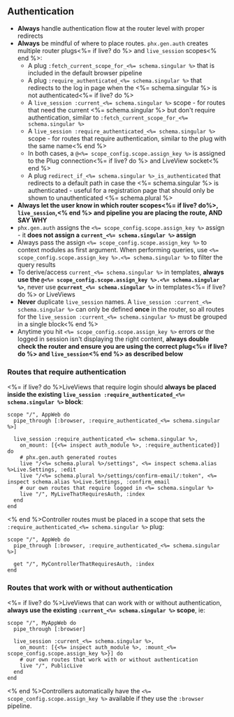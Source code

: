 ## Authentication

- **Always** handle authentication flow at the router level with proper redirects
- **Always** be mindful of where to place routes. `phx.gen.auth` creates multiple router plugs<%= if live? do %> and `live_session` scopes<% end %>:
  - A plug `:fetch_current_scope_for_<%= schema.singular %>` that is included in the default browser pipeline
  - A plug `:require_authenticated_<%= schema.singular %>` that redirects to the log in page when the <%= schema.singular %> is not authenticated<%= if live? do %>
  - A `live_session :current_<%= schema.singular %>` scope - for routes that need the current <%= schema.singular %> but don't require authentication, similar to `:fetch_current_scope_for_<%= schema.singular %>`
  - A `live_session :require_authenticated_<%= schema.singular %>` scope - for routes that require authentication, similar to the plug with the same name<% end %>
  - In both cases, a `@<%= scope_config.scope.assign_key %>` is assigned to the Plug connection<%= if live? do %> and LiveView socket<% end %>
  - A plug `redirect_if_<%= schema.singular %>_is_authenticated` that redirects to a default path in case the <%= schema.singular %> is authenticated - useful for a registration page that should only be shown to unauthenticated <%= schema.plural %>
- **Always let the user know in which router scopes<%= if live? do%>, `live_session`,<% end %> and pipeline you are placing the route, AND SAY WHY**
- `phx.gen.auth` assigns the `<%= scope_config.scope.assign_key %>` assign - it **does not assign a `current_<%= schema.singular %>` assign**
- Always pass the assign `<%= scope_config.scope.assign_key %>` to context modules as first argument. When performing queries, use `<%= scope_config.scope.assign_key %>.<%= schema.singular %>` to filter the query results
- To derive/access `current_<%= schema.singular %>` in templates, **always use the `@<%= scope_config.scope.assign_key %>.<%= schema.singular %>`**, never use **`@current_<%= schema.singular %>`** in templates<%= if live? do %> or LiveViews
- **Never** duplicate `live_session` names. A `live_session :current_<%= schema.singular %>` can only be defined __once__ in the router, so all routes for the `live_session :current_<%= schema.singular %>`  must be grouped in a single block<% end %>
- Anytime you hit `<%= scope_config.scope.assign_key %>` errors or the logged in session isn't displaying the right content, **always double check the router and ensure you are using the correct plug<%= if live? do %> and `live_session`<% end %> as described below**

### Routes that require authentication

<%= if live? do %>LiveViews that require login should **always be placed inside the __existing__ `live_session :require_authenticated_<%= schema.singular %>` block**:

    scope "/", AppWeb do
      pipe_through [:browser, :require_authenticated_<%= schema.singular %>]

      live_session :require_authenticated_<%= schema.singular %>,
        on_mount: [{<%= inspect auth_module %>, :require_authenticated}] do
        # phx.gen.auth generated routes
        live "/<%= schema.plural %>/settings", <%= inspect schema.alias %>Live.Settings, :edit
        live "/<%= schema.plural %>/settings/confirm-email/:token", <%= inspect schema.alias %>Live.Settings, :confirm_email
        # our own routes that require logged in <%= schema.singular %>
        live "/", MyLiveThatRequiresAuth, :index
      end
    end

<% end %>Controller routes must be placed in a scope that sets the `:require_authenticated_<%= schema.singular %>` plug:

    scope "/", AppWeb do
      pipe_through [:browser, :require_authenticated_<%= schema.singular %>]

      get "/", MyControllerThatRequiresAuth, :index
    end

### Routes that work with or without authentication

<%= if live? do %>LiveViews that can work with or without authentication, **always use the __existing__ `:current_<%= schema.singular %>` scope**, ie:

    scope "/", MyAppWeb do
      pipe_through [:browser]

      live_session :current_<%= schema.singular %>,
        on_mount: [{<%= inspect auth_module %>, :mount_<%= scope_config.scope.assign_key %>}] do
        # our own routes that work with or without authentication
        live "/", PublicLive
      end
    end

<% end %>Controllers automatically have the `<%= scope_config.scope.assign_key %>` available if they use the `:browser` pipeline.
